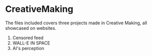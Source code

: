 # CreativeMaking

The files included covers three projects made in Creative Making, all showcased on websites. 

1. Censored feed
2. WALL-E IN SPACE
3. AI's perception
